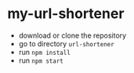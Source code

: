 # my-url-shortener

- download or clone the repository
- go to directory `url-shortener`
- run `npm install`
- run `npm start`
